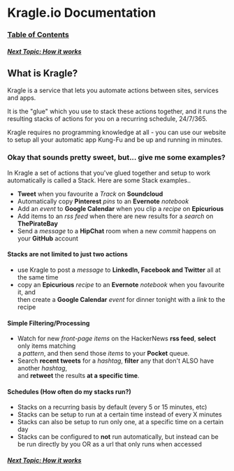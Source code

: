 # Kragle.io Documentation

### [Table of Contents](./README.md)

##### [Next Topic: How it works](./How_it_works.md)

## What is Kragle?

Kragle is a service that lets you automate actions between sites, services and apps.

It is the "glue" which you use to stack these actions together, and it runs the resulting
stacks of actions for you on a recurring schedule, 24/7/365.

Kragle requires no programming knowledge at all - you can use our website to setup all
your automatic app Kung-Fu and be up and running in minutes.

### Okay that sounds pretty sweet, but... give me some examples?

In Kragle a set of actions that you've glued together and setup to work automatically
is called a Stack. Here are some Stack examples..

- **Tweet** when you favourite a *Track* on **Soundcloud**
- Automatically copy **Pinterest** *pins* to an **Evernote** *notebook*
- Add an *event* to **Google Calendar** when you clip a *recipe* on **Epicurious**
- Add items to an *rss feed* when there are new results for a *search* on **ThePirateBay**
- Send a *message* to a **HipChat** room when a new *commit* happens on your **GitHub** account

#### Stacks are **not** limited to just two actions

- use Kragle to post a *message* to **LinkedIn, Facebook and Twitter** all at the same time
- copy an **Epicurious** *recipe* to an **Evernote** *notebook* when you favourite it, and  
  then create a **Google Calendar** *event* for dinner tonight with a *link* to the recipe

#### Simple Filtering/Processing

- Watch for new *front-page items* on the HackerNews **rss feed**, **select** only items matching  
  a *pattern*, and then send those *items* to your **Pocket** queue.
- Search **recent tweets** for a *hashtag*, **filter** any that don't ALSO have another *hashtag*,  
  and **retweet** the results **at a specific time**.

#### Schedules (How often do my stacks run?)

- Stacks on a recurring basis by default (every 5 or 15 minutes, etc)
- Stacks can be setup to run at a certain time instead of every X minutes
- Stacks can also be setup to run only one, at a specific time on a certain day
- Stacks can be configured to **not** run automatically, but instead can be
  be run directly by you OR as a url that only runs when accessed

##### [Next Topic: How it works](./How_it_works.md)
